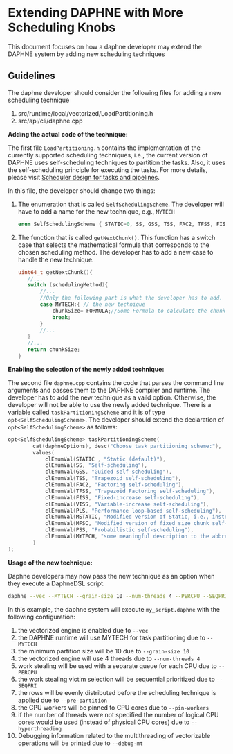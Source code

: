<!--
Copyright 2021 The DAPHNE Consortium

Licensed under the Apache License, Version 2.0 (the "License");
you may not use this file except in compliance with the License.
You may obtain a copy of the License at

    http://www.apache.org/licenses/LICENSE-2.0

Unless required by applicable law or agreed to in writing, software
distributed under the License is distributed on an "AS IS" BASIS,
WITHOUT WARRANTIES OR CONDITIONS OF ANY KIND, either express or implied.
See the License for the specific language governing permissions and
limitations under the License.
-->

# Extending DAPHNE with More Scheduling Knobs

This document focuses on how a daphne developer may extend the DAPHNE system by adding new scheduling techniques

## Guidelines

The daphne developer should consider the following files for adding a new scheduling technique

1. src/runtime/local/vectorized/LoadPartitioning.h
1. src/api/cli/daphne.cpp

**Adding the actual code of the technique:**

The first file `LoadPartitioning.h` contains the implementation of the currently supported scheduling techniques, i.e., the current version of DAPHNE uses self-scheduling techniques to partition the tasks. Also, it uses the self-scheduling principle for executing the tasks.
For more details, please visit [Scheduler design for tasks and pipelines](https://daphne-eu.eu/wp-content/uploads/2021/11/Deliverable-5.1-fin.pdf).

In this file, the developer should change two things:

1. The enumeration that is called `SelfSchedulingScheme`. The developer will have to add a name for the new technique, e.g., `MYTECH`

    ```cpp
    enum SelfSchedulingScheme { STATIC=0, SS, GSS, TSS, FAC2, TFSS, FISS, VISS, PLS, MSTATIC, MFSC, PSS, MYTECH };
    ```

1. The function that is called `getNextChunk()`. This function has a switch case that selects the mathematical formula that corresponds to the chosen scheduling method. The developer has to add a new case to handle the new technique.

    ```cpp
    uint64_t getNextChunk(){
       //...
       switch (schedulingMethod){
           //...
           //Only the following part is what the developer has to add. The rest remains the same
           case MYTECH:{ // the new technique
               chunkSize= FORMULA;//Some Formula to calculate the chunksize (partition size)
               break; 
           }
           //...
       }
       //...
       return chunkSize;
    }
    ```

**Enabling the selection of the newly added technique:**

The second file `daphne.cpp` contains the code that parses the command line arguments and passes them to the DAPHNE compiler and runtime. The developer has to add the new technique as a vaild option. Otherwise, the developer will not be able to use the newly added technique.
There is a variable called `taskPartitioningScheme` and it is of type `opt<SelfSchedulingScheme>`.
The developer should extend the declaration of `opt<SelfSchedulingScheme>` as follows:

```cpp
opt<SelfSchedulingScheme> taskPartitioningScheme(
        cat(daphneOptions), desc("Choose task partitioning scheme:"),
        values(
            clEnumVal(STATIC , "Static (default)"),
            clEnumVal(SS, "Self-scheduling"),
            clEnumVal(GSS, "Guided self-scheduling"),
            clEnumVal(TSS, "Trapezoid self-scheduling"),
            clEnumVal(FAC2, "Factoring self-scheduling"),
            clEnumVal(TFSS, "Trapezoid Factoring self-scheduling"),
            clEnumVal(FISS, "Fixed-increase self-scheduling"),
            clEnumVal(VISS, "Variable-increase self-scheduling"),
            clEnumVal(PLS, "Performance loop-based self-scheduling"),
            clEnumVal(MSTATIC, "Modified version of Static, i.e., instead of n/p, it uses n/(4*p) where n is number of tasks and p is number of threads"),
            clEnumVal(MFSC, "Modified version of fixed size chunk self-scheduling, i.e., MFSC does not require profiling information as FSC"),
            clEnumVal(PSS, "Probabilistic self-scheduling"),
            clEnumVal(MYTECH, "some meaningful description to the abbreviation of the new technique")
        )
); 
```

**Usage of the new technique:**

Daphne developers may now pass the new technique as an option when they execute a DaphneDSL script.

```bash
daphne --vec --MYTECH --grain-size 10 --num-threads 4 --PERCPU --SEQPRI --hyperthreading --debug-mt my_script.daphne
```

In this example, the daphne system will execute `my_script.daphne`  with the following configuration:

1. the vectorized engine is enabled due to `--vec`
1. the DAPHNE runtime will use MYTECH for task partitioning due to `--MYTECH`
1. the minimum partition size will be 10 due to `--grain-size 10`
1. the vectorized engine will use 4 threads due to `--num-threads 4`
1. work stealing will be used with a separate queue for each CPU due to `--PERCPU`
1. the work stealing victim selection will be sequential prioritized due to `--SEQPRI`
1. the rows will be evenly distributed before the scheduling technique is applied due to `--pre-partition`
1. the CPU workers will be pinned to CPU cores due to `--pin-workers`
1. if the number of threads were not specified the number of logical CPU cores would be used (instead of physical CPU cores) due to `--hyperthreading`
1. Debugging information related to the multithreading of vectorizable operations will be printed due to `--debug-mt`
